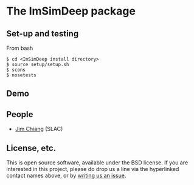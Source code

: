 # The ImSimDeep package

## Set-up and testing
From bash
```
$ cd <ImSimDeep install directory>
$ source setup/setup.sh
$ scons
$ nosetests
```

## Demo

## People
* [Jim Chiang](https://github.com/DarkEnergyScienceCollaboration/ImSimDeep/issues/new?body=@jchiang87) (SLAC)

## License, etc.

This is open source software, available under the BSD license. If you are interested in this project, please do drop us a line via the hyperlinked contact names above, or by [writing us an issue](https://github.com/DarkEnergyScienceCollaboration/ImSimDeep/issues/new).

